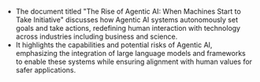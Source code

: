 - The document titled "The Rise of Agentic AI: When Machines Start to Take Initiative" discusses how Agentic AI systems autonomously set goals and take actions, redefining human interaction with technology across industries including business and science.
- It highlights the capabilities and potential risks of Agentic AI, emphasizing the integration of large language models and frameworks to enable these systems while ensuring alignment with human values for safer applications.
